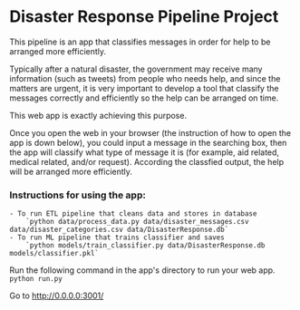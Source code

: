 # Disaster Response Pipeline Project

This pipeline is an app that classifies messages in order for help to be arranged more efficiently.

Typically after a natural disaster, the government may receive many information (such as tweets) from people who needs help, and since the matters are urgent, it is very important to develop a tool that classify the messages correctly and efficiently so the help can be arranged on time.

This web app is exactly achieving this purpose.

Once you open the web in your browser (the instruction of how to open the app is down below), you could input a message in the searching box, then the app will classify what type of message it is (for example, aid related, medical related, and/or request). According the classfied output, the help will be arranged more efficiently. 


### Instructions for using the app:
    - To run ETL pipeline that cleans data and stores in database
        `python data/process_data.py data/disaster_messages.csv data/disaster_categories.csv data/DisasterResponse.db`
    - To run ML pipeline that trains classifier and saves
        `python models/train_classifier.py data/DisasterResponse.db models/classifier.pkl`

Run the following command in the app's directory to run your web app.
    `python run.py`

Go to http://0.0.0.0:3001/

